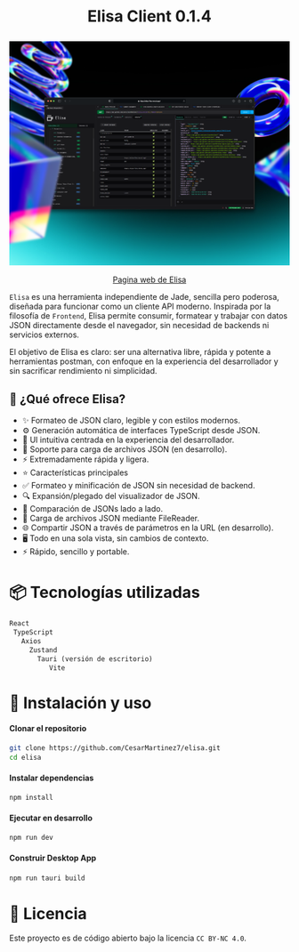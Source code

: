 # <p align="center">Elisa Client 0.1.4 </p>
![./src/assets/images/elisa-client-0.0.3.png](./0.1.4.png)
<p align="center"><a href="https://elisaland.vercel.app/" >Pagina web de Elisa</a> </p>

`Elisa` es una herramienta independiente de Jade, sencilla pero poderosa, diseñada para funcionar como un cliente API moderno. Inspirada por la filosofía de `Frontend`, Elisa permite consumir, formatear y trabajar con datos JSON directamente desde el navegador, sin necesidad de backends ni servicios externos.

El objetivo de Elisa es claro: ser una alternativa libre, rápida y potente a herramientas postman, con enfoque en la experiencia del desarrollador y sin sacrificar rendimiento ni simplicidad.


## 🚀 ¿Qué ofrece Elisa?

- ✨ Formateo de JSON claro, legible y con estilos modernos.
- ⚙️ Generación automática de interfaces TypeScript desde JSON.
- 🧠 UI intuitiva centrada en la experiencia del desarrollador.
- 📂 Soporte para carga de archivos JSON (en desarrollo).
- ⚡ Extremadamente rápida y ligera.
- ⭐ Características principales
- ✅ Formateo y minificación de JSON sin necesidad de backend.
- 🔍 Expansión/plegado del visualizador de JSON.
- 🔁 Comparación de JSONs lado a lado.
- 📁 Carga de archivos JSON mediante FileReader.
- 🌐 Compartir JSON a través de parámetros en la URL (en desarrollo).
- 🖥️ Todo en una sola vista, sin cambios de contexto.
- ⚡ Rápido, sencillo y portable.

# 📦 Tecnologías utilizadas

```
React
 TypeScript
   Axios
     Zustand
       Tauri (versión de escritorio)
          Vite
```

# 🧪 Instalación y uso
#### Clonar el repositorio

```bash
git clone https://github.com/CesarMartinez7/elisa.git
cd elisa
```

#### Instalar dependencias
```bash
npm install
```

#### Ejecutar en desarrollo

```bash
npm run dev
```

#### Construir Desktop App

```bash
npm run tauri build
```


# 📄 Licencia

Este proyecto es de código abierto bajo la licencia `CC BY-NC 4.0`.
